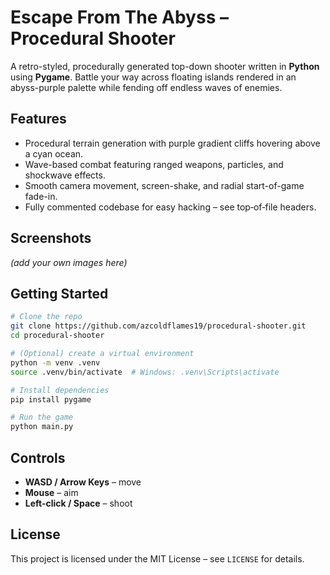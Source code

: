 # Escape From The Abyss – Procedural Shooter

A retro-styled, procedurally generated top-down shooter written in **Python** using **Pygame**. Battle your way across floating islands rendered in an abyss-purple palette while fending off endless waves of enemies.

## Features
- Procedural terrain generation with purple gradient cliffs hovering above a cyan ocean.
- Wave-based combat featuring ranged weapons, particles, and shockwave effects.
- Smooth camera movement, screen-shake, and radial start-of-game fade-in.
- Fully commented codebase for easy hacking – see top‐of‐file headers.

## Screenshots
*(add your own images here)*

## Getting Started
```bash
# Clone the repo
git clone https://github.com/azcoldflames19/procedural-shooter.git
cd procedural-shooter

# (Optional) create a virtual environment
python -m venv .venv
source .venv/bin/activate  # Windows: .venv\Scripts\activate

# Install dependencies
pip install pygame

# Run the game
python main.py
```

## Controls
- **WASD / Arrow Keys** – move
- **Mouse** – aim
- **Left-click / Space** – shoot

## License
This project is licensed under the MIT License – see `LICENSE` for details. 